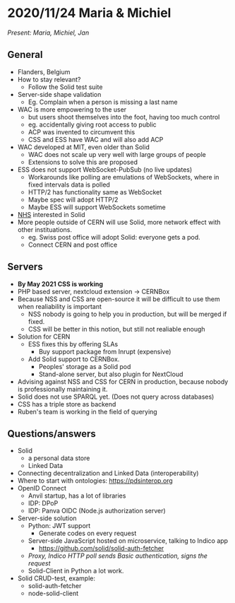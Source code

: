 # 2020/11/24 Maria & Michiel

*Present: Maria, Michiel, Jan*

## General

* Flanders, Belgium
* How to stay relevant?
  * Follow the Solid test suite
* Server-side shape validation
  * Eg. Complain when a person is missing a last name
* WAC is more empowering to the user
  * but users shoot themselves into the foot, having too much control
  * eg. accidentally giving root access to public
  * ACP was invented to circumvent this
  * CSS and ESS have WAC and will also add ACP
* WAC developed at MIT, even older than Solid
  * WAC does not scale up very well with large groups of people
  * Extensions to solve this are proposed
* ESS does not support WebSocket-PubSub (no live updates)
  * Workarounds like polling are emulations of WebSockets, where in fixed intervals data is polled
  * HTTP/2 has functionality same as WebSocket
  * Maybe spec will adopt HTTP/2
  * Maybe ESS will support WebSockets sometime
* [NHS](https://www.nhs.uk/) interested in Solid
* More people outside of CERN will use Solid, more network effect with other instituations.
  * eg. Swiss post office will adopt Solid: everyone gets a pod.
  * Connect CERN and post office

## Servers

* **By May 2021 CSS is working**
* PHP based server, nextcloud extension -> CERNBox
* Because NSS and CSS are open-source it will be difficult to use them when realiability is important
  * NSS nobody is going to help you in production, but will be merged if fixed.
  * CSS will be better in this notion, but still not realiable enough
* Solution for CERN
  * ESS fixes this by offering SLAs
    * Buy support package from Inrupt (expensive)
  * Add Solid support to CERNBox.
    * Peoples' storage as a Solid pod
    * Stand-alone server, but also plugin for NextCloud
* Advising against NSS and CSS for CERN in production, because nobody is professionally maintaining it.
* Solid does not use SPARQL yet. (Does not query across databases)
* CSS has a triple store as backend
* Ruben's team is working in the field of querying

## Questions/answers

* Solid
  * a personal data store
  * Linked Data
* Connecting decentralization and Linked Data (interoperability)
* Where to start with ontologies: https://pdsinterop.org
* OpenID Connect
  * Anvil startup, has a lot of libraries
  * IDP: DPoP
  * IDP: Panva OIDC (Node.js authorization server)
* Server-side solution
  * Python: JWT support
    * Generate codes on every request
  * Server-side JavaScript hosted on microservice, talking to Indico app
    * https://github.com/solid/solid-auth-fetcher
  * *Proxy, Indico HTTP poll sends Basic authentication, signs the request*
  * Solid-Client in Python a lot work.
* Solid CRUD-test, example:
  * solid-auth-fetcher
  * node-solid-client
